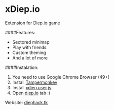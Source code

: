 # xDiep.io
Extension for Diep.io game

####Features:
* Sectored minimap
* Play with friends
* Custom theming
* And a lot of more

####Instalation:
1. You need to use Google Chrome Browser (49+)
2. Install [Tampermonkey](https://tampermonkey.net/)
3. Install [xdiep.user.js](https://github.com/terjanq/xDiep.io/raw/master/xdiep.user.js)
4. Open [diep.io](http://diep.io) tab :)


Website: [diephack.tk](http://diephack.tk)
